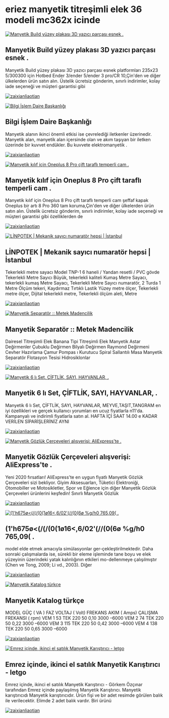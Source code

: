 # eriez manyetik titreşimli elek 36 modeli mc362x icinde
<a href="https://mnn.zoosnet.net/LR/Chatpre.aspx?id=MNN94995150&p=https://topgrinding.com/" target="_blank">![Manyetik Build yüzey plakası 3D yazıcı parçası esnek .](https://github.com/technlg/images/blob/main/14.jpg)</a>
## Manyetik Build yüzey plakası 3D yazıcı parçası esnek .
Manyetik Build yüzey plakası 3D yazıcı parçası esnek platformları 235x23 5/300300 için Hotbed Ender 3/ender 5/ender 3 pro/CR 10,Çin'den ve diğer ülkelerden ürün satın alın. Üstelik ücretsiz gönderim, sınırlı indirimler, kolay iade seçeneği ve müşteri garantisi gibi 
<a href="https://mnn.zoosnet.net/LR/Chatpre.aspx?id=MNN94995150&p=https://topgrinding.com/" target="_blank"><img src="https://github.com/technlg/images/raw/main/chat11.jpg" alt="zaixianliaotian"/></a><a href="//whatsapp.shibangsoft.com/WhatsApp.php" ><img src="https://github.com/technlg/images/raw/main/chat11.png" alt=""></a>
<a href="https://mnn.zoosnet.net/LR/Chatpre.aspx?id=MNN94995150&p=https://topgrinding.com/" target="_blank">![Bilgi İşlem Daire Başkanlığı](https://github.com/technlg/images/blob/main/2.jpg)</a>
## Bilgi İşlem Daire Başkanlığı
Manyetik alanın ikinci önemli etkisi ise çevrelediği iletkenler üzerinedir. Manyetik alan, manyetik alan içersinde olan ve akım taşıyan bir iletken üzerinde bir kuvvet endükler. Bu kuvvete elektromanyetik .
<a href="https://mnn.zoosnet.net/LR/Chatpre.aspx?id=MNN94995150&p=https://topgrinding.com/" target="_blank"><img src="https://github.com/technlg/images/raw/main/chat11.jpg" alt="zaixianliaotian"/></a><a href="//whatsapp.shibangsoft.com/WhatsApp.php" ><img src="https://github.com/technlg/images/raw/main/chat11.png" alt=""></a>
<a href="https://mnn.zoosnet.net/LR/Chatpre.aspx?id=MNN94995150&p=https://topgrinding.com/" target="_blank">![Manyetik kılıf için Oneplus 8 Pro çift taraflı temperli cam .](https://github.com/technlg/images/blob/main/22.jpg)</a>
## Manyetik kılıf için Oneplus 8 Pro çift taraflı temperli cam .
Manyetik kılıf için Oneplus 8 Pro çift taraflı temperli cam şeffaf kapak Oneplus bir artı 8 Pro 360 tam koruma,Çin'den ve diğer ülkelerden ürün satın alın. Üstelik ücretsiz gönderim, sınırlı indirimler, kolay iade seçeneği ve müşteri garantisi gibi özelliklerden de 
<a href="https://mnn.zoosnet.net/LR/Chatpre.aspx?id=MNN94995150&p=https://topgrinding.com/" target="_blank"><img src="https://github.com/technlg/images/raw/main/chat11.jpg" alt="zaixianliaotian"/></a><a href="//whatsapp.shibangsoft.com/WhatsApp.php" ><img src="https://github.com/technlg/images/raw/main/chat11.png" alt=""></a>
<a href="https://mnn.zoosnet.net/LR/Chatpre.aspx?id=MNN94995150&p=https://topgrinding.com/" target="_blank">![LİNPOTEK | Mekanik sayıcı numaratör hepsi | İstanbul](https://github.com/technlg/images/blob/main/35.jpg)</a>
## LİNPOTEK | Mekanik sayıcı numaratör hepsi | İstanbul
Tekerlekli metre sayacı Model TNP-1 6 haneli / Yandan resetli / PVC gövde Tekerlekli Metre Sayıcı Büyük, tekerlekli kaliteli Kumaş Metre Sayacı, tekerlekli kumaş Metre Sayacı, Tekerlekli Metre Sayıcı numaratör, 2 Turda 1 Metre Ölçüm tekeri, Kaydırmaz Tırtıklı Lastik Yüzey metre ölçer, Tekerlekli metre ölçer, Dijital tekerlekli metre, Tekerlekli ölçüm aleti, Metre 
<a href="https://mnn.zoosnet.net/LR/Chatpre.aspx?id=MNN94995150&p=https://topgrinding.com/" target="_blank"><img src="https://github.com/technlg/images/raw/main/chat11.jpg" alt="zaixianliaotian"/></a><a href="//whatsapp.shibangsoft.com/WhatsApp.php" ><img src="https://github.com/technlg/images/raw/main/chat11.png" alt=""></a>
<a href="https://mnn.zoosnet.net/LR/Chatpre.aspx?id=MNN94995150&p=https://topgrinding.com/" target="_blank">![Manyetik Separatör :: Metek Madencilik](https://github.com/technlg/images/blob/main/47.jpg)</a>
## Manyetik Separatör :: Metek Madencilik
Dairesel Titreşimli Elek Banana Tipi Titreşimli Elek Manyetik Astar Değirmenler Çubuklu Değirmen Bilyalı Değirmen Raymond Değirmeni Cevher Hazırlama Çamur Pompas ı Kurutucu Spiral Sallantılı Masa Manyetik Separatör Flotasyon Tesisi Hidrosiklonlar 
<a href="https://mnn.zoosnet.net/LR/Chatpre.aspx?id=MNN94995150&p=https://topgrinding.com/" target="_blank"><img src="https://github.com/technlg/images/raw/main/chat11.jpg" alt="zaixianliaotian"/></a><a href="//whatsapp.shibangsoft.com/WhatsApp.php" ><img src="https://github.com/technlg/images/raw/main/chat11.png" alt=""></a>
<a href="https://mnn.zoosnet.net/LR/Chatpre.aspx?id=MNN94995150&p=https://topgrinding.com/" target="_blank">![Manyetik 6 lı Set, ÇİFTLİK, SAYI, HAYVANLAR, .](https://github.com/technlg/images/blob/main/40.jpg)</a>
## Manyetik 6 lı Set, ÇİFTLİK, SAYI, HAYVANLAR, .
Manyetik 6 lı Set, ÇİFTLİK, SAYI, HAYVANLAR, MEYVE,TAŞIT,TANGRAM en iyi özellikleri ve gerçek kullanıcı yorumları en ucuz fiyatlarla n11'da. Kampanyalı ve indirimli fiyatlarla satın al. HAFTA İÇİ SAAT 14.00 e KADAR VERİLEN SİPARİŞLERİNİZ AYNI 
<a href="https://mnn.zoosnet.net/LR/Chatpre.aspx?id=MNN94995150&p=https://topgrinding.com/" target="_blank"><img src="https://github.com/technlg/images/raw/main/chat11.jpg" alt="zaixianliaotian"/></a><a href="//whatsapp.shibangsoft.com/WhatsApp.php" ><img src="https://github.com/technlg/images/raw/main/chat11.png" alt=""></a>
<a href="https://mnn.zoosnet.net/LR/Chatpre.aspx?id=MNN94995150&p=https://topgrinding.com/" target="_blank">![Manyetik Gözlük Çerçeveleri alışverişi: AliExpress'te .](https://github.com/technlg/images/blob/main/15.jpg)</a>
## Manyetik Gözlük Çerçeveleri alışverişi: AliExpress'te .
Yeni 2020 fırsatları! AliExpress'te en uygun fiyatlı Manyetik Gözlük Çerçeveleri sizi bekliyor. Giyim Aksesuarları, Tüketici Elektroniği, Otomobiller ve Motosikletler, Spor ve Eğlence için diğer Manyetik Gözlük Çerçeveleri ürünlerini keşfedin! Sınırlı Manyetik Gözlük
<a href="https://mnn.zoosnet.net/LR/Chatpre.aspx?id=MNN94995150&p=https://topgrinding.com/" target="_blank"><img src="https://github.com/technlg/images/raw/main/chat11.jpg" alt="zaixianliaotian"/></a><a href="//whatsapp.shibangsoft.com/WhatsApp.php" ><img src="https://github.com/technlg/images/raw/main/chat11.png" alt=""></a>
<a href="https://mnn.zoosnet.net/LR/Chatpre.aspx?id=MNN94995150&p=https://topgrinding.com/" target="_blank">![(1'h675ø<(/(/(0(1ø16$<,6$/02'(//(0(6ø %g/h0 7$6$5,09( .](https://github.com/technlg/images/blob/main/2.jpg)</a>
## (1'h675ø<(/(/(0(1ø16$<,6$/02'(//(0(6ø %g/h0 7$6$5,09( .
model elde etmek amacıyla simülasyonlar ger-çekleştirilmektedir. Daha sonraki çalışmalarda ise, sürekli bir eleme işleminde tane boyu ve elek yüzeyinin üzerindeki yatak kalınlığının etkileri mo-dellenmeye çalışılmıştır (Chen ve Tong, 2009; Li vd., 2003). Diğer
<a href="https://mnn.zoosnet.net/LR/Chatpre.aspx?id=MNN94995150&p=https://topgrinding.com/" target="_blank"><img src="https://github.com/technlg/images/raw/main/chat11.jpg" alt="zaixianliaotian"/></a><a href="//whatsapp.shibangsoft.com/WhatsApp.php" ><img src="https://github.com/technlg/images/raw/main/chat11.png" alt=""></a>
<a href="https://mnn.zoosnet.net/LR/Chatpre.aspx?id=MNN94995150&p=https://topgrinding.com/" target="_blank">![Manyetik Katalog türkçe](https://github.com/technlg/images/blob/main/15.jpg)</a>
## Manyetik Katalog türkçe
MODEL GÜÇ ( VA ) FAZ VOLTAJ ( Volt) FREKANS AKIM ( Amps) ÇALIŞMA FREKANSI ( rpm) VEM 1 53 TEK 220 50 0,10 3000 –6000 VEM 2 74 TEK 220 50 0,22 3000 –6000 VEM 3 115 TEK 220 50 0,42 3000 –6000 VEM 4 138 TEK 220 50 0,65 3000 –6000
<a href="https://mnn.zoosnet.net/LR/Chatpre.aspx?id=MNN94995150&p=https://topgrinding.com/" target="_blank"><img src="https://github.com/technlg/images/raw/main/chat11.jpg" alt="zaixianliaotian"/></a><a href="//whatsapp.shibangsoft.com/WhatsApp.php" ><img src="https://github.com/technlg/images/raw/main/chat11.png" alt=""></a>
<a href="https://mnn.zoosnet.net/LR/Chatpre.aspx?id=MNN94995150&p=https://topgrinding.com/" target="_blank">![Emrez içinde, ikinci el satılık Manyetik Karıştırıcı - letgo](https://github.com/technlg/images/blob/main/53.jpg)</a>
## Emrez içinde, ikinci el satılık Manyetik Karıştırıcı - letgo
Emrez içinde, ikinci el satılık Manyetik Karıştırıcı - Görkem Özçınar tarafından Emrez içinde paylaşılmış Manyetik Karıştırıcı. Manyetik karıştırıcıdı Manyetik karıştırıcıdır. Ürün fişi ve bir adet resimde görülen balık ile verilecektir. Elimde 2 adet balık vardır. Biri ürünü 
<a href="https://mnn.zoosnet.net/LR/Chatpre.aspx?id=MNN94995150&p=https://topgrinding.com/" target="_blank"><img src="https://github.com/technlg/images/raw/main/chat11.jpg" alt="zaixianliaotian"/></a><a href="//whatsapp.shibangsoft.com/WhatsApp.php" ><img src="https://github.com/technlg/images/raw/main/chat11.png" alt=""></a>
